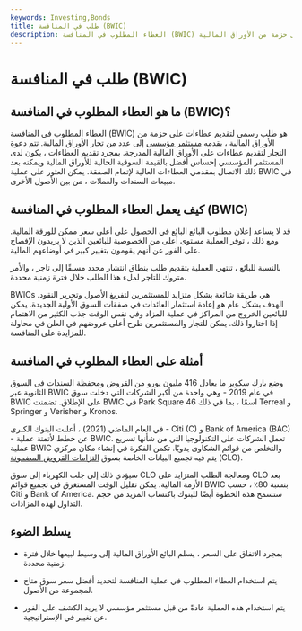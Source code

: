 ```yaml
---
keywords: Investing,Bonds
title: طلب في المنافسة (BWIC)
description: العطاء المطلوب في المنافسة (BWIC) هو دعوة يوجهها البائع إلى عدد من تجار الأوراق المالية لتحديد سعر على حزمة من الأوراق المالية.
---
```


# طلب في المنافسة (BWIC)
## ما هو العطاء المطلوب في المنافسة (BWIC)؟

العطاء المطلوب في المنافسة (BWIC) هو طلب رسمي لتقديم عطاءات على حزمة من الأوراق المالية ، يقدمه [مستثمر مؤسسي](/institutionalinvestor) إلى عدد من تجار الأوراق المالية. تتم دعوة التجار لتقديم عطاءات على الأوراق المالية المدرجة. بمجرد تقديم العطاءات ، يكون لدى المستثمر المؤسسي إحساس أفضل بالقيمة السوقية الحالية للأوراق المالية ويمكنه بعد ذلك الاتصال بمقدمي العطاءات العالية لإتمام الصفقة. يمكن العثور على عملية BWIC في مبيعات السندات والعملات ، من بين الأصول الأخرى.

## كيف يعمل العطاء المطلوب في المنافسة (BWIC)

قد لا يساعد إعلان مطلوب البائع البائع في الحصول على أعلى سعر ممكن للورقة المالية. ومع ذلك ، توفر العملية مستوى أعلى من الخصوصية للبائعين الذين لا يريدون الإفصاح على الفور عن أنهم يقومون بتغيير كبير في أوضاعهم المالية.

بالنسبة للبائع ، تنتهي العملية بتقديم طلب بنطاق انتشار محدد مسبقًا إلى تاجر ، والأمر متروك للتاجر لملء هذا الطلب خلال فترة زمنية محددة.

BWICs هي طريقة شائعة بشكل متزايد للمستثمرين لتفريغ الأصول وتحرير النقود. الهدف بشكل عام هو إعادة استثمار العائدات في صفقات السوق الأولية الجديدة. يمكن للبائعين الخروج من المراكز في عملية المزاد وفي نفس الوقت جذب الكثير من الاهتمام إذا اختاروا ذلك. يمكن للتجار والمستثمرين طرح أعلى عروضهم في العلن في محاولة للمزايدة على المنافسة.

## أمثلة على العطاء المطلوب في المنافسة

وضع بارك سكوير ما يعادل 416 مليون يورو من القروض ومحفظة السندات في السوق الثانوية عبر BWIC في عام 2019 - وهي واحدة من أكبر الشركات التي دخلت سوق BWIC على الإطلاق. تضمنت BWIC في Park Square 46 اسمًا ، بما في ذلك Terreal و Springer و Verisher و Kronos.

في العام الماضي (2021) ، أعلنت البنوك الكبرى - Citi (C) و Bank of America (BAC) - عن خطط لأتمتة عملية BWIC. تعمل الشركات على التكنولوجيا التي من شأنها تسريع عملية BWIC والتخلص من قوائم الشكاوى يدويًا. تكمن الفكرة في إنشاء مكان مركزي يتم فيه تجميع البيانات الخاصة بسوق [التزامات القروض المضمونة](/clo) (CLO).

سيؤدي ذلك إلى جلب الكهرباء إلى سوق CLO ومعالجة الطلب المتزايد على CLO بعد الأزمة المالية. يمكن تقليل الوقت المستغرق في تجميع قوائم BWIC بنسبة 80٪ ، حسب Citi و Bank of America. ستسمح هذه الخطوة أيضًا للبنوك باكتساب المزيد من حجم التداول لهذه المزادات.

## يسلط الضوء

- بمجرد الاتفاق على السعر ، يسلم البائع الأوراق المالية إلى وسيط لبيعها خلال فترة زمنية محددة.

- يتم استخدام العطاء المطلوب في عملية المنافسة لتحديد أفضل سعر سوق متاح لمجموعة من الأصول.

- يتم استخدام هذه العملية عادةً من قبل مستثمر مؤسسي لا يريد الكشف على الفور عن تغيير في الإستراتيجية.

